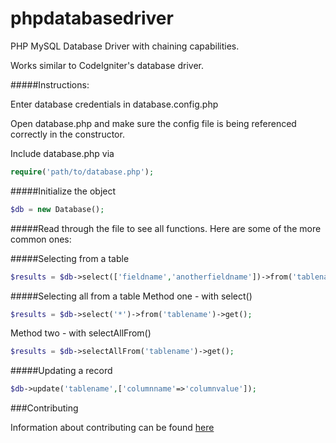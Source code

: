 phpdatabasedriver
=================

PHP MySQL Database Driver with chaining capabilities.

Works similar to CodeIgniter's database driver.

#####Instructions:

Enter database credentials in database.config.php

Open database.php and make sure the config file is being referenced correctly in the constructor.

Include database.php via
```php
require('path/to/database.php');
```
#####Initialize the object
```php
$db = new Database();
```

#####Read through the file to see all functions. Here are some of the more common ones:

#####Selecting from a table
```php
$results = $db->select(['fieldname','anotherfieldname'])->from('tablename')->get();
```
#####Selecting all from a table
Method one - with select()
```php
$results = $db->select('*')->from('tablename')->get();
```
Method two - with selectAllFrom()
```php
$results = $db->selectAllFrom('tablename')->get();
```
#####Updating a record
```php
$db->update('tablename',['columnname'=>'columnvalue']);
```
###Contributing

Information about contributing can be found [here](https://github.com/TheOneTheOnlyDavidBrown/contributing_guidelines/blob/master/CONTRIBUTING.md) 
